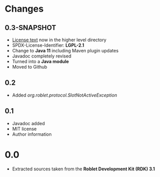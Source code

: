 
# Changes

## 0.3-SNAPSHOT
* [License text](../LICENSE.md) now in the higher level directory
* SPDX-License-Identifier: **LGPL-2.1**
* Change to **Java 11** including Maven plugin updates
* Javadoc completely revised
* Turned into a **Java module**
* Moved to Github

## 0.2
* Added *org.roblet.protocol.SlotNotActiveException*

## 0.1
* Javadoc added
* MIT license
* Author information

# 0.0
* Extracted sources taken from the **Roblet Development Kit (RDK) 3.1**
